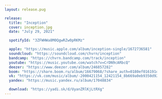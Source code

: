 ```yaml
---
layout: release.pug

release:
  title: "Inception"
  cover: inception.jpg
  date: "July 29, 2021"

  spotifyId: "3ZFWHWa8M0QgwRZw0pRKMz"

  apple: "https://music.apple.com/album/inception-single/1672736581"
  soundcloud: "https://soundcloud.com/chvrn/inception"
  bandcamp: "https://chvrn.bandcamp.com/track/inception"
  youtube: "https://music.youtube.com/watch?v=CrDN9cARbcQ"
  deezer: "https://www.deezer.com/album/246857282"
  boom: "https://share.boom.ru/album/16679068/?share_auth=0180ef016191dab42232d6d081"
  vk: "https://vk.com/music/album/-2000421154_12421154_8b669a0eb9350d92c9"
  yandex: "https://music.yandex.ru/album/17048834"

  download: "https://yadi.sk/d/UyanZRlKjLtRXg"
---
```

